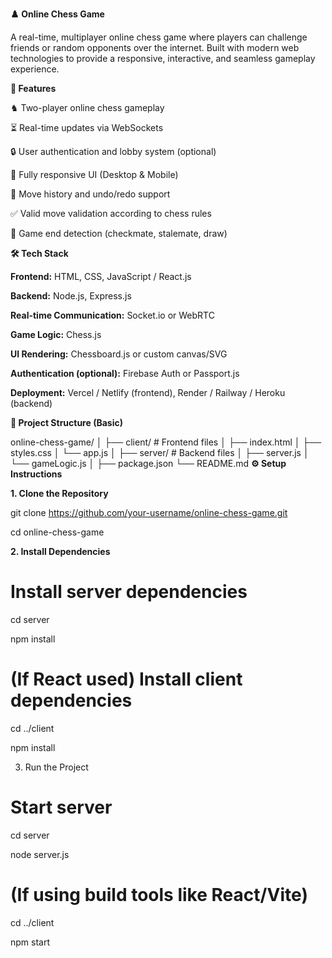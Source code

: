 **♟️ Online Chess Game**

A real-time, multiplayer online chess game where players can challenge friends or random opponents over the internet. Built with modern web technologies to provide a responsive, interactive, and seamless gameplay experience.

**🚀 Features**

♞ Two-player online chess gameplay

⏳ Real-time updates via WebSockets

🔒 User authentication and lobby system (optional)

📱 Fully responsive UI (Desktop & Mobile)

🔁 Move history and undo/redo support

✅ Valid move validation according to chess rules

🔔 Game end detection (checkmate, stalemate, draw)

**🛠️ Tech Stack**

**Frontend:** HTML, CSS, JavaScript / React.js

**Backend:** Node.js, Express.js

**Real-time Communication:** Socket.io or WebRTC

**Game Logic:** Chess.js

**UI Rendering:** Chessboard.js or custom canvas/SVG

**Authentication (optional):** Firebase Auth or Passport.js

**Deployment:** Vercel / Netlify (frontend), Render / Railway / Heroku (backend)

**📁 Project Structure (Basic)**

online-chess-game/
│
├── client/                  # Frontend files
│   ├── index.html
│   ├── styles.css
│   └── app.js
│
├── server/                  # Backend files
│   ├── server.js
│   └── gameLogic.js
│
├── package.json
└── README.md
**⚙️ Setup Instructions**

**1. Clone the Repository**

git clone https://github.com/your-username/online-chess-game.git

cd online-chess-game

**2. Install Dependencies**

# Install server dependencies

cd server

npm install

# (If React used) Install client dependencies

cd ../client

npm install

3. Run the Project

# Start server

cd server

node server.js

# (If using build tools like React/Vite)

cd ../client

npm start
